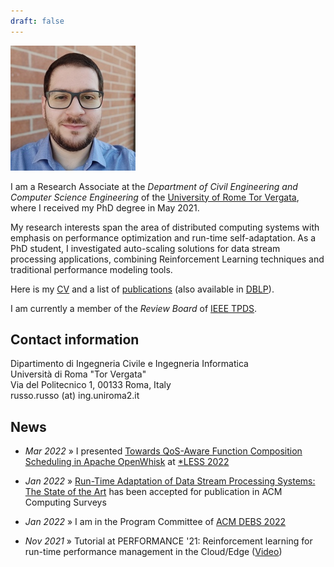 ```yaml
---
draft: false
---
```


<div class="avatar">
<img src="/images/me.jpg" alt="Gabriele Russo Russo" itemprop="image">
</div>

I am a Research Associate at the *Department of Civil Engineering and Computer
Science Engineering* of the
[University of Rome Tor Vergata](https://web.uniroma2.it/en), where I received my PhD degree in
May 2021.


My research interests span the area of distributed computing systems with emphasis on
performance optimization and run-time self-adaptation.
As a PhD student, I investigated auto-scaling solutions for data stream processing 
applications, combining Reinforcement Learning techniques and traditional
performance modeling tools. 

Here is my [CV](/cv.pdf) and 
a list of [publications](/publications/) (also
available in [DBLP](https://dblp.org/pid/214/1442.html)).

I am currently a member of the *Review Board* of [IEEE
TPDS](https://www.computer.org/csdl/journal/td/about/107377?title=Review%20Board&periodical=IEEE%20Transactions%20on%20Parallel%20%26%20Distributed%20Systems).

<!--<hr class="sectionbar"/>-->
<a name ="contact"></a>
<h2 class="homesection">Contact information</h2>
Dipartimento di Ingegneria Civile e Ingegneria Informatica<br/>
Università di Roma "Tor Vergata"<br/>
Via del Politecnico 1, 00133 Roma, Italy<br/>
&#114;usso.&#114;usso (&#97;&#116;) ing.uniroma2.it
<!--
![](/images/email_addr.png)
-->

<h2 class="homesection">News</h2>

- *Mar 2022* &raquo; I presented [Towards QoS-Aware Function Composition Scheduling in Apache OpenWhisk](https://ieeexplore.ieee.org/document/9767299)
at [*LESS 2022](https://starless.iit.cnr.it/)

- *Jan 2022* &raquo; [Run-Time Adaptation of Data Stream Processing Systems: The State of the
  Art](https://art.torvergata.it/retrieve/handle/2108/288667/577062/csur2022.pdf) has been accepted for publication in ACM Computing Surveys

- *Jan 2022* &raquo; I am in the Program Committee of [ACM DEBS 2022](https://2022.debs.org/index.html)

- *Nov 2021* &raquo; Tutorial at PERFORMANCE '21: Reinforcement learning for run-time performance management in the Cloud/Edge ([Video](https://www.youtube.com/watch?v=T1-MaosV7xA))



<!--
<h2 class="homesection">Selected publications</h2>
{% for paper in site.publications %}
{% if paper.selected %}
<span class="publist-authors">{{ paper.authors }}</span><br/>
<span class="publist-title">{{ paper.title }}</span><br/>
<span class="publist-info">{{ paper.info }}</span><br/>
[abstract]({{ site.baseurl}}{{ paper.url }}){: .btn .btn--verysmall .btn--inverse} {% if paper.doi %} [doi]({{ paper.doi }}){: .btn .btn--verysmall .btn--inverse} {% endif %} {% if paper.pdf %} [pdf]({{ paper.pdf }}){: .btn .btn--verysmall .btn--info} {% endif %}
{% endif %}
{% endfor %}

You can find [here]({{ site.baseurl }}/publications.html) a list of all my publications.
{: .notice--info}
-->


